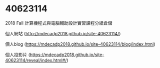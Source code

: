 # 40623114
2018 Fall 計算機程式與電腦輔助設計實習課程分組倉儲

個人網站
  (http://mdecadp2018.github.io/site-40623114/)

個人blog
  (https://mdecadp2018.github.io/site-40623114/blog/index.html)

個人投影片
  (https://mdecadp2018.github.io/site-40623114/reveal/index.html#/)
